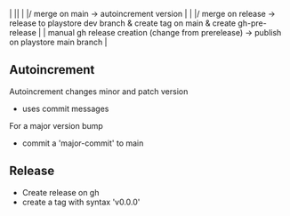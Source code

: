 | ||
| |/ merge on main -> autoincrement version
| |
|/ merge on release -> release to playstore dev branch & create tag on main & create gh-pre-release
|
| manual gh release creation (change from prerelease) -> publish on playstore main branch
|

## Autoincrement

Autoincrement changes minor and patch version

- uses commit messages

For a major version bump

- commit a 'major-commit' to main

## Release

- Create release on gh
- create a tag with syntax 'v0.0.0'
